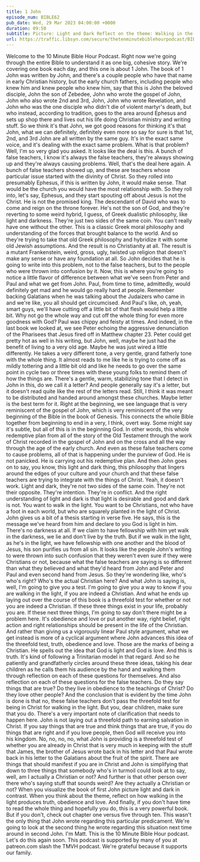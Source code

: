 ```yaml
---
title: 1 John
episode_num: BIBLE62
pub_date: Wed, 29 Mar 2023 04:00:00 +0000
duration: 09:50
subtitle: Picture: Light and Dark Reflect on the theme: Walking in the light produces truth, obedience, and love If you don't have time to read it all: Read 1:5-10 Thanks to everyone who supports TMBH at  You're the reason we can all do this together!  Music...
url: https://traffic.libsyn.com/secure/thetenminutebiblehourpodcast/BIBLE62_-_1_John.mp3
---
```


 Welcome to the 10 Minute Bible Hour Podcast. Right now we're going through the entire Bible to understand it as one big, cohesive story. We're covering one book each day, and this one is about 1 John. The book of 1 John was written by John, and there's a couple people who have that name in early Christian history, but the early church fathers, including people who knew him and knew people who knew him, say that this is John the beloved disciple, John the son of Zebedee, John who wrote the gospel of John, John who also wrote 2nd and 3rd, John, John who wrote Revelation, and John who was the one disciple who didn't die of violent martyr's death, but who instead, according to tradition, goes to the area around Ephesus and sets up shop there and lives out his life doing Christian ministry and writing stuff. So we think it's that John, we got good reasons for thinking it's that John, what we can definitely, definitely even more so say for sure is that 1st, 2nd, and 3rd John are all written by the same guy. It's in the exact same voice, and it's dealing with the exact same problem. What is that problem? Well, I'm so very glad you asked. It looks like the deal is this. A bunch of false teachers, I know it's always the false teachers, they're always showing up and they're always causing problems. Well, that's the deal here again. A bunch of false teachers showed up, and these are teachers whose particular issue started with the divinity of Christ. So they rolled into presumably Ephesus, if this is written by John, it would make sense. That would be the church you would have the most relationship with. So they roll into, let's say, Ephesus, and they start spouting off about Jesus is not the Christ. He is not the promised king. The descendant of David who was to come and reign on the throne forever. He's not the son of God, and they're reverting to some weird hybrid, I guess, of Greek dualistic philosophy, like light and darkness. They're just two sides of the same coin. You can't really have one without the other. This is a classic Greek moral philosophy and understanding of the forces that brought balance to the world. And so they're trying to take that old Greek philosophy and hybridize it with some old Jewish assumptions. And the result is no Christianity at all. The result is a mutant Frankenstein, weird, gross, ugly, twisted up religion that doesn't make any sense or have any foundation at all. So John decides that he is going to write into this problem, not to the false teachers, but to the people who were thrown into confusion by it. Now, this is where you're going to notice a little flavor of difference between what we've seen from Peter and Paul and what we get from John. Paul, from time to time, admittedly, would definitely get mad and he would go really hard at people. Remember backing Galatians when he was talking about the Judaizers who came in and we're like, you all should get circumcised. And Paul's like, oh, yeah, smart guys, we'll have cutting off a little bit of that flesh would help a little bit. Why not go the whole way and cut off the whole thing for even more goodness with God? Paul was chippy and feisty at times. And indeed, in the last book we looked at, we see Peter echoing the aggressive denunciation of the Pharisees that Jesus fired off in Matthew chapter 23. Peter could get pretty hot as well in his writing, but John, well, maybe he just had the benefit of living to a very old age. Maybe he was just wired a little differently. He takes a very different tone, a very gentle, grand fatherly tone with the whole thing. It almost reads to me like he is trying to come off as mildly tottering and a little bit old and like he needs to go over the same point in cycle two or three times with these young folks to remind them of how the things are. There's a gentle, warm, stabilizing tone that I detect in John in this, do we call it a letter? And people generally say it's a letter, but it doesn't read quite like the rest of the letters read. Still, I think it was meant to be distributed and handed around amongst these churches. Maybe letter is the best term for it. Right at the beginning, we see language that is very reminiscent of the gospel of John, which is very reminiscent of the very beginning of the Bible in the book of Genesis. This connects the whole Bible together from beginning to end in a very, I think, overt way. Some might say it's subtle, but all of this is in the beginning God. In other words, this whole redemptive plan from all of the story of the Old Testament through the work of Christ recorded in the gospel of John and on the cross and all the way through the age of the early church. And even as these false teachers come to cause problems, all of that is happening under the purview of God. He is not panicked. He is carrying out his redemptive plan. And then John goes on to say, you know, this light and dark thing, this philosophy that lingers around the edges of your culture and your church and that these false teachers are trying to integrate with the things of Christ. Yeah, it doesn't work. Light and dark, they're not two sides of the same coin. They're not their opposite. They're intention. They're in conflict. And the right understanding of light and dark is that light is desirable and good and dark is not. You want to walk in the light. You want to be Christians, not who have a foot in each world, but who are squarely planted in the light of Christ. John gives us a bit of a thesis starting in verse five. He says, this is the message we've heard from him and declare to you God is light in him. There's no darkness at all. If we claim to have fellowship with him yet walk in the darkness, we lie and don't live by the truth. But if we walk in the light, as he's in the light, we have fellowship with one another and the blood of Jesus, his son purifies us from all sin. It looks like the people John's writing to were thrown into such confusion that they weren't even sure if they were Christians or not, because what the false teachers are saying is so different than what they believed and what they'd heard from John and Peter and Paul and even second hand from Jesus. So they're wondering like, who's who's right? Who's the actual Christian here? And what John is saying is, well, I'm going to give you a test. I'm going to give you a way to know if you are walking in the light, if you are indeed a Christian. And what he ends up laying out over the course of this book is a threefold test for whether or not you are indeed a Christian. If these three things exist in your life, probably you are. If these next three things, I'm going to say don't there might be a problem here. It's obedience and love or put another way, right belief, right action and right relationships should be present in the life of the Christian. And rather than giving us a vigorously linear Paul style argument, what we get instead is more of a cyclical argument where John advances this idea of the threefold test, truth, obedience and love. Those are the marks of being a Christian. He spells out the idea that God is light and God is love. And this is truth. It's kind of following a Trinitarian model in that regard. And so he patiently and grandfatherly circles around these three ideas, taking his dear children as he calls them his audience by the hand and walking them through reflection on each of these questions for themselves. And also reflection on each of these questions for the false teachers. Do they say things that are true? Do they live in obedience to the teachings of Christ? Do they love other people? And the conclusion that is evident by the time John is done is that no, these false teachers don't pass the threefold test for being in Christ for walking in the light. But you, dear children, make sure that you do. There's a very important note of clarification that needs to happen here. John is not laying out a threefold path to earning salvation in Christ. If you say things that are true and think things that are true, if you do things that are right and if you love people, then God will receive you into his kingdom. No, no, no, no, what John is providing is a threefold test of whether you are already in Christ that is very much in keeping with the stuff that James, the brother of Jesus wrote back in his letter and that Paul wrote back in his letter to the Galatians about the fruit of the spirit. There are things that should manifest if you are in Christ and John is simplifying that down to three things that somebody who's in turmoil could look at to say, well, am I actually a Christian or not? And further is that other person over there who's saying stuff that sounds weird? Are they actually a Christian or not? When you visualize the book of first John picture light and dark in contrast. When you think about the theme, reflect on how walking in the light produces truth, obedience and love. And finally, if you don't have time to read the whole thing and hopefully you do, this is a very powerful book. But if you don't, check out chapter one versus five through ten. This wasn't the only thing that John wrote regarding this particular predicament. We're going to look at the second thing he wrote regarding this situation next time around in second John. I'm Matt. This is the 10 Minute Bible Hour podcast. Let's do this again soon. This podcast is supported by many of you at patreon.com slash the TMVH podcast. We're grateful because it supports our family.